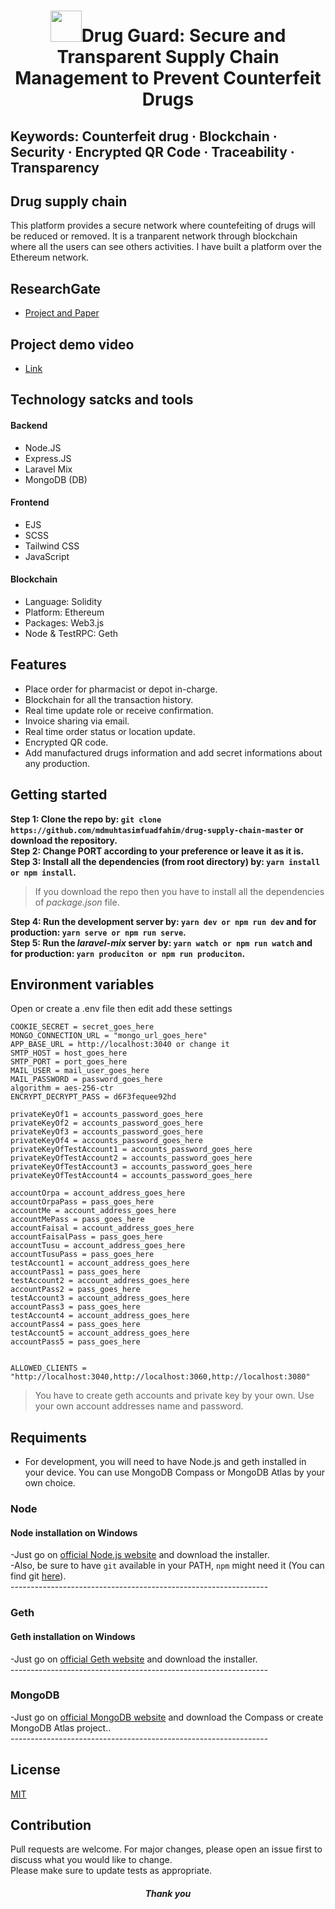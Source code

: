 # <h1 align="center"><img src="https://user-images.githubusercontent.com/69357704/159665149-11d0993a-db6f-4422-8554-94a16406d87a.png" width="50px" height="50px" />Drug Guard: Secure and Transparent Supply Chain Management to Prevent Counterfeit Drugs</h1>

## Keywords: Counterfeit drug · Blockchain · Security · Encrypted QR Code · Traceability · Transparency</br>

## Drug supply chain</br>
This platform provides a secure network where countefeiting of drugs will be reduced or removed. It is a tranparent network through blockchain where all the users can see others activities. I have built a platform over the Ethereum network.

## ResearchGate
 - [Project and Paper](https://www.researchgate.net/project/Drug-Guard-A-Secure-and-Transparent-Supply-Chain-Management-to-Prevent-Counterfeit-Drugs)

## Project demo video
 - [Link](https://drive.google.com/file/d/1RPKnCdRp2FT4k20m16M9HxriwzdFAgmx/view)
 
## Technology satcks and tools


#### Backend
 - Node.JS
 - Express.JS
 - Laravel Mix
 - MongoDB (DB)

#### Frontend
 - EJS
 - SCSS
 - Tailwind CSS
 - JavaScript

#### Blockchain
 - Language: Solidity
 - Platform: Ethereum
 - Packages: Web3.js
 - Node & TestRPC: Geth


## Features</br>
 - Place order for pharmacist or depot in-charge.</br>
 - Blockchain for all the transaction history.</br>
 - Real time update role or receive confirmation.</br>
 - Invoice sharing via email.</br>
 - Real time order status or location update.</br>
 - Encrypted QR code.</br>
 - Add manufactured drugs information and add secret informations about any production.</br>
 
## Getting started</br>
**Step 1: Clone the repo by: `git clone https://github.com/mdmuhtasimfuadfahim/drug-supply-chain-master` or download the repository.**</br>
**Step 2: Change PORT according to your preference or leave it as it is.**</br>
**Step 3: Install all the dependencies (from root directory) by: `yarn install or npm install`.**</br>
>If you download the repo then you have to install all the dependencies of *package.json* file.</br>

**Step 4: Run the development server by: `yarn dev or npm run dev` and for production: `yarn serve or npm run serve`.**</br>
**Step 5: Run the *laravel-mix* server by: `yarn watch or npm run watch` and for production: `yarn produciton or npm run produciton`.**</br>

## Environment variables</br>
Open or create a .env file then edit add these settings</br>
```
COOKIE_SECRET = secret_goes_here
MONGO_CONNECTION_URL = "mongo_url_goes_here"
APP_BASE_URL = http://localhost:3040 or change it
SMTP_HOST = host_goes_here
SMTP_PORT = port_goes_here
MAIL_USER = mail_user_goes_here
MAIL_PASSWORD = password_goes_here
algorithm = aes-256-ctr
ENCRYPT_DECRYPT_PASS = d6F3fequee92hd

privateKeyOf1 = accounts_password_goes_here
privateKeyOf2 = accounts_password_goes_here
privateKeyOf3 = accounts_password_goes_here
privateKeyOf4 = accounts_password_goes_here
privateKeyOfTestAccount1 = accounts_password_goes_here
privateKeyOfTestAccount2 = accounts_password_goes_here
privateKeyOfTestAccount3 = accounts_password_goes_here
privateKeyOfTestAccount4 = accounts_password_goes_here

accountOrpa = account_address_goes_here
accountOrpaPass = pass_goes_here
accountMe = account_address_goes_here 
accountMePass = pass_goes_here
accountFaisal = account_address_goes_here 
accountFaisalPass = pass_goes_here
accountTusu = account_address_goes_here
accountTusuPass = pass_goes_here
testAccount1 = account_address_goes_here
accountPass1 = pass_goes_here
testAccount2 = account_address_goes_here
accountPass2 = pass_goes_here
testAccount3 = account_address_goes_here
accountPass3 = pass_goes_here
testAccount4 = account_address_goes_here
accountPass4 = pass_goes_here
testAccount5 = account_address_goes_here
accountPass5 = pass_goes_here


ALLOWED_CLIENTS = "http://localhost:3040,http://localhost:3060,http://localhost:3080"
```
> You have to create geth accounts and private key by your own. Use your own account addresses name and password.

## Requiments

- For development, you will need to have Node.js and geth installed in your device. You can use MongoDB Compass or MongoDB Atlas by your own choice.</br>
### Node
   #### Node installation on Windows

   -Just go on [official Node.js website](https://nodejs.org/) and download the installer.</br>
   -Also, be sure to have `git` available in your PATH, `npm` might need it (You can find git [here](https://git-scm.com/)).</br>
     ----------------------------------------------------------------
### Geth
   #### Geth installation on Windows

   -Just go on [official Geth website](https://geth.ethereum.org/) and download the installer.</br>
    ----------------------------------------------------------------
### MongoDB

   -Just go on [official MongoDB website](https://www.mongodb.com/) and download the Compass or create MongoDB Atlas project..</br>
    ----------------------------------------------------------------
## License
[MIT](https://choosealicense.com/licenses/mit/)

## Contribution</br>
Pull requests are welcome. For major changes, please open an issue first to discuss what you would like to change.</br>
Please make sure to update tests as appropriate.</br>

<h5 align="center">Thank you</h5>
